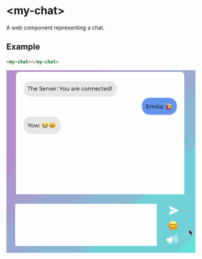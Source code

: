 # &lt;my-chat&gt;

A web component representing a chat.

## Example

```html
<my-chat></my-chat>
```

![Example](./images/my-chat.gif)
